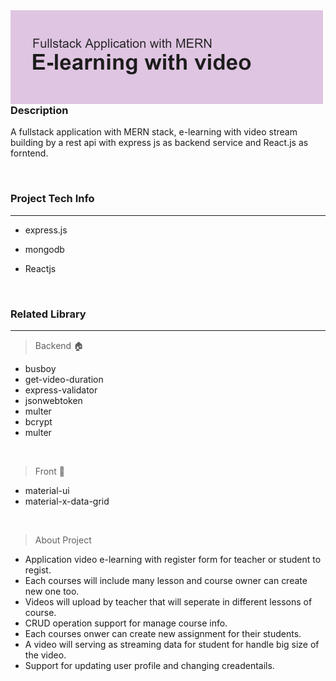 <img src="https://github.com/Haris-wsm/e-learning-basic/blob/main/e-learning-git-header.png?raw=true" align="left" height="150" width="" />  
  

<br/>  
<br/>  





### Description  
A fullstack application with MERN stack, e-learning with video stream building by a rest api with express js as backend service and React.js as forntend.   
  

<br/>  



### Project Tech Info  
----
- express.js  
  

- mongodb  
  

- Reactjs  
  

  
  

  
  

<br/>  



### Related Library  
----
> Backend 🏠

   - busboy
   - get-video-duration
   - express-validator
   - jsonwebtoken
   - multer
   - bcrypt
   - multer

<br/>  

> Front 🎨
   - material-ui
   - material-x-data-grid

<br/>  

> About Project
   - Application video e-learning with register form for teacher or student to regist.
   - Each courses will include many lesson and course owner can create new one too.
   - Videos will upload by teacher that will seperate in different lessons of course.
   - CRUD operation support for manage course info.
   - Each courses onwer can create new assignment for their students.
   - A video will serving as streaming data for student for handle big size of the video.
   - Support for updating user profile and changing creadentails.


  
  

<br/>  


<br />


